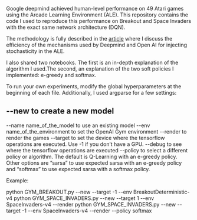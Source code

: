 Google deepmind achieved human-level performance on 49 Atari games using the Arcade Learning Environment (ALE). This repository contains the code I used to reproduce this performance on Breakout and Space Invaders with the exact same network architecture (DQN). 

The methodology is fully described in the [article](https://medium.com/@nicolasmaquaire/are-the-space-invaders-deterministic-or-stochastic-595a30becae2) where I discuss the efficiency of the mechanisms used by Deepmind and Open AI for injecting stochasticity in the ALE.

I also shared two notebooks. The first is an in-depth explanation of the algorithm I used.The second, an explanation of the two soft policies I implemented: e-greedy and softmax. 

To run your own experiments, modify the global hyperparameters at the beginning of each file. Additionally, I used argparse for a few settings: 

--new to create a new model
--

  
--name name_of_the_model to use an existing model
--env name_of_the_environment to set the OpenAI Gym environment
--render to render the games
--target to set the device where the tensorflow operations are executed. Use -1 if you don’t have a GPU.
--debug to see where the tensorflow operations are executed
--policy to select a different policy or algorithm. The default is Q-Learning with an e-greedy policy. Other options are “sarsa” to use expected sarsa with an e-greedy policy and “softmax” to use expected sarsa with a softmax policy.

Example: 

python GYM_BREAKOUT.py --new --target -1 --env BreakoutDeterministic-v4
python GYM_SPACE_INVADERS.py --new --target 1 --env SpaceInvaders-v4 --render
python GYM_SPACE_INVADERS.py --new --target -1 --env SpaceInvaders-v4 --render --policy softmax


